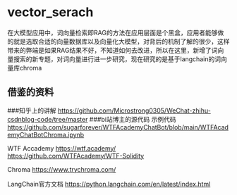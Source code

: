 # vector_serach
在大模型应用中，词向量检索即RAG的方法在应用层面是个黑盒，应用者能够做的就是选取合适的向量数据库以及向量化大模型，对背后的机制了解的很少，这样带来的弊端是如果RAG结果不好，不知道如何去改进，所以在这里，新增了词向量搜索的新专题，对词向量进行进一步研究，现在研究的是基于langchain的词向量库chroma
## 借鉴的资料

###知乎上的讲解
https://github.com/Microstrong0305/WeChat-zhihu-csdnblog-code/tree/master
###bi站博主的源代码
示例代码
https://github.com/sugarforever/WTFAcademyChatBot/blob/main/WTFAcademyChatBotChroma.ipynb

WTF Accademy
https://wtf.academy/
https://github.com/WTFAcademy/WTF-Solidity

Chroma
https://www.trychroma.com/

LangChain官方文档
https://python.langchain.com/en/latest/index.html
